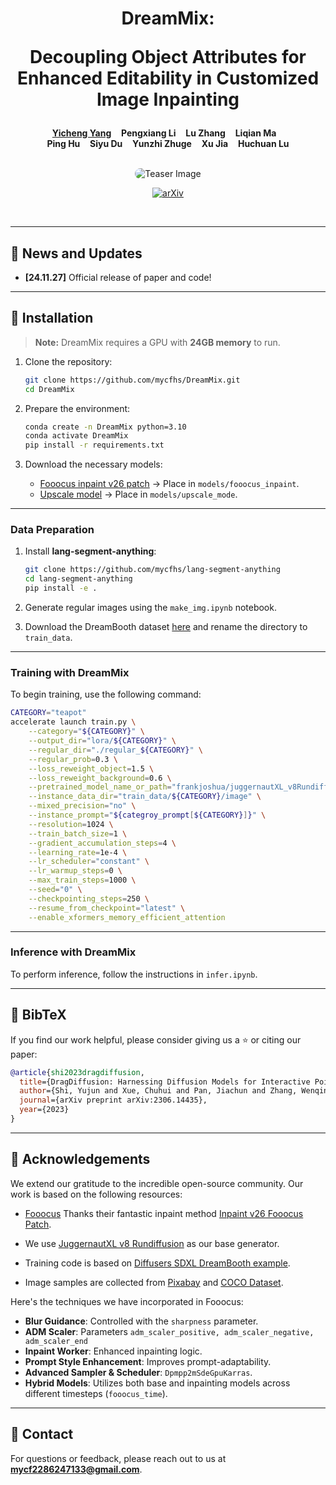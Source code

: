 <p align="center">
  <h1 align="center">DreamMix: 
  
  Decoupling Object Attributes for Enhanced Editability in Customized Image Inpainting</h1>
  <p align="center">
    <a href="https://mycfhs.github.io/"><strong>Yicheng Yang</strong></a>
    &nbsp;&nbsp;
    <strong>Pengxiang Li</strong>
    &nbsp;&nbsp;
    <strong>Lu Zhang</strong>
    &nbsp;&nbsp;
    <strong>Liqian Ma</strong>
    &nbsp;&nbsp;
    <br>
    <strong>Ping Hu</strong>
    &nbsp;&nbsp;
    <strong>Siyu Du</strong>
    &nbsp;&nbsp;
    <strong>Yunzhi Zhuge</strong></a>
    &nbsp;&nbsp;
    <strong>Xu Jia</strong></a>
    &nbsp;&nbsp;
    <strong>Huchuan Lu</strong></a>
  </p>
  <br>
  <div align="center">
      <img src="./assets/teaser.png" alt="Teaser Image"   style="max-width: 100%; border-radius: 10px;">
  </div>
  <p align="center">
    <a href="https://arxiv.org/abs/2411.14435"><img alt='arXiv' src="https://img.shields.io/badge/arXiv-2306.14435-b31b1b.svg"></a>
  </p>
  <br>
</p>

---

## 📰 **News and Updates**  
- **[24.11.27]** Official release of paper and code!

<!-- ---

## **Features**
- **Seamless Image Inpainting**: Decouple object attributes for enhanced control and editability.
- **Customizable Training**: Train with DreamBooth and fine-tune models for your needs.
- **User-Friendly Tools**: Straightforward inference pipeline with advanced inpainting tricks. -->

---

## 🚀 **Installation**

> **Note:** DreamMix requires a GPU with **24GB memory** to run.

1. Clone the repository:

    ```bash
    git clone https://github.com/mycfhs/DreamMix.git
    cd DreamMix
    ```

2. Prepare the environment:

    ```bash
    conda create -n DreamMix python=3.10
    conda activate DreamMix
    pip install -r requirements.txt
    ```

3. Download the necessary models:

    - [Fooocus inpaint v26 patch](https://huggingface.co/lllyasviel/fooocus_inpaint/blob/main/inpaint_v26.fooocus.patch) → Place in `models/fooocus_inpaint`.
    - [Upscale model](https://huggingface.co/metercai/SimpleSDXL/tree/main/upscale_models) → Place in `models/upscale_mode`.

---

### **Data Preparation**

1. Install **lang-segment-anything**:

    ```bash
    git clone https://github.com/mycfhs/lang-segment-anything
    cd lang-segment-anything
    pip install -e .
    ```

2. Generate regular images using the `make_img.ipynb` notebook.

3. Download the DreamBooth dataset [here](https://github.com/google/dreambooth) and rename the directory to `train_data`.

---

### **Training with DreamMix**

To begin training, use the following command:

```bash
CATEGORY="teapot"
accelerate launch train.py \
    --category="${CATEGORY}" \
    --output_dir="lora/${CATEGORY}" \
    --regular_dir="./regular_${CATEGORY}" \
    --regular_prob=0.3 \
    --loss_reweight_object=1.5 \
    --loss_reweight_background=0.6 \
    --pretrained_model_name_or_path="frankjoshua/juggernautXL_v8Rundiffusion"  \
    --instance_data_dir="train_data/${CATEGORY}/image" \
    --mixed_precision="no" \
    --instance_prompt="${categroy_prompt[${CATEGORY}]}" \
    --resolution=1024 \
    --train_batch_size=1 \
    --gradient_accumulation_steps=4 \
    --learning_rate=1e-4 \
    --lr_scheduler="constant" \
    --lr_warmup_steps=0 \
    --max_train_steps=1000 \
    --seed="0" \
    --checkpointing_steps=250 \
    --resume_from_checkpoint="latest" \
    --enable_xformers_memory_efficient_attention
```

---

### **Inference with DreamMix**

To perform inference, follow the instructions in `infer.ipynb`.

---

## 📜 **BibTeX**

If you find our work helpful, please consider giving us a ⭐ or citing our paper:

```bibtex
@article{shi2023dragdiffusion,
  title={DragDiffusion: Harnessing Diffusion Models for Interactive Point-based Image Editing},
  author={Shi, Yujun and Xue, Chuhui and Pan, Jiachun and Zhang, Wenqing and Tan, Vincent YF and Bai, Song},
  journal={arXiv preprint arXiv:2306.14435},
  year={2023}
}
```

---

## 🙏 **Acknowledgements**

We extend our gratitude to the incredible open-source community. Our work is based on the following resources:

- [Fooocus](https://github.com/lllyasviel/Fooocus) Thanks their fantastic inpaint method [Inpaint v26 Fooocus Patch](https://huggingface.co/lllyasviel/fooocus_inpaint).
- We use [JuggernautXL v8 Rundiffusion](https://huggingface.co/frankjoshua/juggernautXL_v8Rundiffusion) as our base generator.

- Training code is based on [Diffusers SDXL DreamBooth example](https://github.com/huggingface/diffusers/blob/v0.30.2/examples/dreambooth/train_dreambooth_lora_sdxl.py).
- Image samples are collected from [Pixabay](https://pixabay.com/) and [COCO Dataset](https://cocodataset.org/).

Here's the techniques we have incorporated in Fooocus:
- **Blur Guidance**: Controlled with the `sharpness` parameter.
- **ADM Scaler**: Parameters `adm_scaler_positive, adm_scaler_negative, adm_scaler_end`
- **Inpaint Worker**: Enhanced inpainting logic.
- **Prompt Style Enhancement**: Improves prompt-adaptability.
- **Advanced Sampler & Scheduler**: `Dpmpp2mSdeGpuKarras`.
- **Hybrid Models**: Utilizes both base and inpainting models across different timesteps (`fooocus_time`).

---

## 📧 **Contact**

For questions or feedback, please reach out to us at **mycf2286247133@gmail.com**.

<!-- ---

## 🔗 **Related Links**
- [Dreambooth: Fine tuning text-to-image diffusion models for subject-driven generation](https://github.com/google/dreambooth) -->
